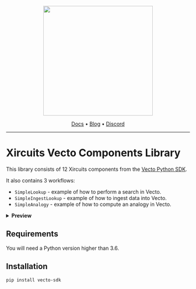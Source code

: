 <p align="center">
<a href="https://www.vecto.ai/">
<img src="https://user-images.githubusercontent.com/68586800/192857099-499146bb-5570-4702-a88f-bb4582e940c0.png" width="300"/>
</a>
</p>
<p align="center">
  <a href="https://docs.vecto.ai/">Docs</a> •
  <a href="https://www.xpress.ai/blog/">Blog</a> •
  <a href="https://discord.com/invite/vgEg2ZtxCw">Discord</a>
<br>

---

# Xircuits Vecto Components Library

This library consists of 12 Xircuits components from the [Vecto Python SDK](https://github.com/XpressAI/vecto-python-sdk).

It also contains 3 workflows:

- `SimpleLookup` - example of how to perform a search in Vecto.
- `SimpleIngestLookup` - example of how to ingest data into Vecto.
- `SimpleAnalogy` - example of how to compute an analogy in Vecto.

<details>
  <summary><b>Preview</b></summary>
  <br>
  <p align="center">
  <img src=https://user-images.githubusercontent.com/68586800/225947005-71354293-4ca4-4036-b6dc-377847d8239b.png></p>
 </details>
 
## Requirements

You will need a Python version higher than 3.6. 

## Installation

```
pip install vecto-sdk
```
